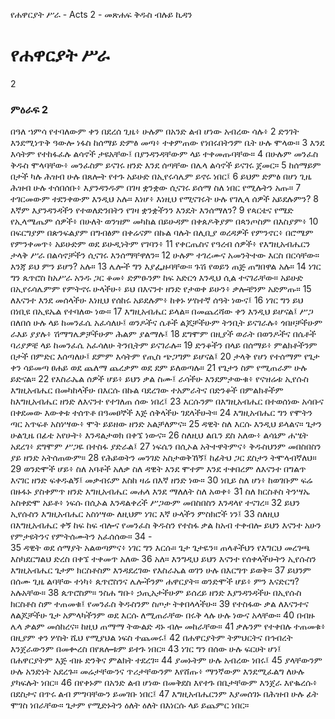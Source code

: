 ﻿
የሐዋርያት ሥራ - Acts 2 - መጽሐፍ ቅዱስ ብሉይ ኪዳን
# የሐዋርያት ሥራ
2
### ምዕራፍ 2
 በዓለ ኀምሳ የተባለውም ቀን በደረሰ ጊዜ፥ ሁሉም በአንድ ልብ ሆነው አብረው ሳሉ፥
2  ድንገት እንደሚነጥቅ ዓውሎ ነፋስ ከሰማይ ድምፅ መጣ፥ ተቀምጠው የነበሩበትንም ቤት ሁሉ ሞላው።
3  እንደ እሳትም የተከፋፈሉ ልሳኖች ታዩአቸው፤ በያንዳንዳቸውም ላይ ተቀመጡባቸው።
4  በሁሉም መንፈስ ቅዱስ ሞላባቸው፥ መንፈስም ይናገሩ ዘንድ እንደ ሰጣቸው በሌላ ልሳኖች ይናገሩ ጀመር።
5  ከሰማይም በታች ካሉ ሕዝብ ሁሉ በጸሎት የተጉ አይሁድ በኢየሩሳሌም ይኖሩ ነበር፤
6  ይህም ድምፅ በሆነ ጊዜ ሕዝብ ሁሉ ተሰበሰቡ፥ እያንዳንዱም በገዛ ቋንቋው ሲናገሩ ይሰማ ስለ ነበር የሚሉትን አጡ።
7  ተገርመውም ተደንቀውም እንዲህ አሉ። እነሆ፥ እነዚህ የሚናገሩት ሁሉ የገሊላ ሰዎች አይደሉምን?
8  እኛም እያንዳንዳችን የተወለድንበትን የገዛ ቋንቋችንን እንዴት እንሰማለን?
9  የጳርቴና የሜድ የኢላሜጤም ሰዎች፥ በሁለት ወንዝም መካከል በይሁዳም በቀጰዶቅያም በጳንጦስም በእስያም፥
10  በፍርግያም በጵንፍልያም በግብፅም በቀሬናም በኩል ባሉት በሊቢያ ወረዳዎች የምንኖር፥ በሮሜም የምንቀመጥ፥ አይሁድም ወደ ይሁዲነትም የገባን፥
11  የቀርጤስና የዓረብ ሰዎች፥ የእግዚአብሔርን ታላቅ ሥራ በልሳኖቻችን ሲናገሩ እንሰማቸዋለን።
12  ሁሉም ተገረሙና አመንትተው እርስ በርሳቸው። እንጃ ይህ ምን ይሆን? አሉ።
13  ሌሎች ግን እያፌዙባቸው። ጉሽ የወይን ጠጅ ጠግበዋል አሉ።
14  ነገር ግን ጴጥሮስ ከአሥራ አንዱ ጋር ቆመ፥ ድምፁንም ከፍ አድርጎ እንዲህ ሲል ተናገራቸው። አይሁድ በኢየሩሳሌምም የምትኖሩ ሁላችሁ፥ ይህ በእናንተ ዘንድ የታወቀ ይሁን፥ ቃሎቼንም አድምጡ።
15  ለእናንተ እንደ መሰላችሁ እነዚህ የሰከሩ አይደሉም፥ ከቀኑ ሦስተኛ ሰዓት ነውና፤
16  ነገር ግን ይህ በነቢዩ በኢዩኤል የተባለው ነው።
17  እግዚአብሔር ይላል። በመጨረሻው ቀን እንዲህ ይሆናል፤ ሥጋ በለበሰ ሁሉ ላይ ከመንፈሴ አፈሳለሁ፤ ወንዶችና ሴቶች ልጆቻችሁም ትንቢት ይናገራሉ፥ ጎበዞቻችሁም ራእይ ያያሉ፥ ሽማግሌዎቻችሁም ሕልም ያልማሉ፤
18  ደግሞም በዚያች ወራት በወንዶችና በሴቶች ባሪያዎቼ ላይ ከመንፈሴ አፈሳለሁ ትንቢትም ይናገራሉ።
19  ድንቆችን በላይ በሰማይ፥ ምልክቶችንም በታች በምድር እሰጣለሁ፤ ደምም እሳትም የጢስ ጭጋግም ይሆናል፤
20  ታላቅ የሆነ የተሰማም የጌታ ቀን ሳይመጣ ፀሐይ ወደ ጨለማ ጨረቃም ወደ ደም ይለወጣሉ።
21  የጌታን ስም የሚጠራም ሁሉ ይድናል።
22  የእስራኤል ሰዎች ሆይ፥ ይህን ቃል ስሙ፤ ራሳችሁ እንደምታውቁ፥ የናዝሬቱ ኢየሱስ እግዚአብሔር በመካከላችሁ በእርሱ በኩል ባደረገው ተአምራትና በድንቆች በምልክቶችም ከእግዚአብሔር ዘንድ ለእናንተ የተገለጠ ሰው ነበረ፤
23  እርሱንም በእግዚአብሔር በተወሰነው አሳቡና በቀደመው እውቀቱ ተሰጥቶ በዓመፀኞች እጅ ሰቅላችሁ ገደላችሁት።
24  እግዚአብሔር ግን የሞትን ጣር አጥፍቶ አስነሣው፥ ሞት ይይዘው ዘንድ አልቻለምና።
25  ዳዊት ስለ እርሱ እንዲህ ይላልና። ጌታን ሁልጊዜ በፊቴ አየሁት፥ እንዳልታወክ በቀኜ ነውና።
26  ስለዚህ ልቤን ደስ አለው፥ ልሳኔም ሐሤት አደረገ፥ ደግሞም ሥጋዬ በተስፋ ያድራል፤
27  ነፍሴን በሲኦል አትተዋትምና፥ ቅዱስህንም መበስበስን ያይ ዘንድ አትሰጠውም።
28  የሕይወትን መንገድ አስታወቅኸኝ፤ ከፊትህ ጋር ደስታን ትሞላብኛለህ።
29  ወንድሞች ሆይ፥ ስለ አባቶች አለቃ ስለ ዳዊት እንደ ሞተም እንደ ተቀበረም ለእናንተ በግልጥ እናገር ዘንድ ፍቀዱልኝ፤ መቃብሩም እስከ ዛሬ በእኛ ዘንድ ነው።
30  ነቢይ ስለ ሆነ፥ ከወገቡም ፍሬ በዙፋኑ ያስቀምጥ ዘንድ እግዚአብሔር መሐላ እንደ ማለለት ስለ አወቀ፥
31  ስለ ክርስቶስ ትንሣኤ አስቀድሞ አይቶ፥ ነፍሱ በሲኦል እንዳልቀረች ሥጋውም መበስበስን እንዳላየ ተናገረ።
32  ይህን ኢየሱስን እግዚአብሔር አስነሣው ለዚህም ነገር እኛ ሁላችን ምስክሮች ነን፤
33  ስለዚህ በእግዚአብሔር ቀኝ ከፍ ከፍ ብሎና የመንፈስ ቅዱስን የተስፋ ቃል ከአብ ተቀብሎ ይህን እናንተ አሁን የምታዩትንና የምትሰሙትን አፈሰሰው።
34 -  
35  ዳዊት ወደ ሰማያት አልወጣምና፥ ነገር ግን እርሱ። ጌታ ጌታዬን። ጠላቶችህን የእግርህ መረገጫ እስካደርግልህ ድረስ በቀኜ ተቀመጥ አለው
36  አለ። እንግዲህ ይህን እናንተ የሰቀላችሁትን ኢየሱስን እግዚአብሔር ጌታም ክርስቶስም እንዳደረገው የእስራኤል ወገን ሁሉ በእርግጥ ይወቅ።
37  ይህንም በሰሙ ጊዜ ልባቸው ተነካ፥ ጴጥሮስንና ሌሎችንም ሐዋርያት። ወንድሞች ሆይ፥ ምን እናድርግ? አሉአቸው።
38  ጴጥሮስም። ንስሐ ግቡ፥ ኃጢአታችሁም ይሰረይ ዘንድ እያንዳንዳችሁ በኢየሱስ ክርስቶስ ስም ተጠመቁ፤ የመንፈስ ቅዱስንም ስጦታ ትቀበላላችሁ።
39  የተስፋው ቃል ለእናንተና ለልጆቻችሁ ጌታ አምላካችንም ወደ እርሱ ለሚጠራቸው በሩቅ ላሉ ሁሉ ነውና አላቸው።
40  በብዙ ሌላ ቃልም መሰከረና። ከዚህ ጠማማ ትውልድ ዳኑ ብሎ መከራቸው።
41  ቃሉንም የተቀበሉ ተጠመቁ፥ በዚያም ቀን ሦስት ሺህ የሚያህል ነፍስ ተጨመሩ፤
42  በሐዋርያትም ትምህርትና በኅብረት እንጀራውንም በመቍረስ በየጸሎቱም ይተጉ ነበር።
43  ነገር ግን በሰው ሁሉ ፍርሀት ሆነ፤ በሐዋርያትም እጅ ብዙ ድንቅና ምልክት ተደረገ።
44  ያመኑትም ሁሉ አብረው ነበሩ፤
45  ያላቸውንም ሁሉ አንድነት አደረጉ። መሬታቸውንና ጥሪታቸውንም እየሸጡ፥ ማንኛውም እንደሚፈልግ ለሁሉ ያካፍሉት ነበር።
46  በየቀኑም በአንድ ልብ ሆነው በመቅደስ እየተጉ በቤታቸውም እንጀራ እየቈረሱ፥ በደስታና በጥሩ ልብ ምግባቸውን ይመገቡ ነበር፤
47  እግዚአብሔርንም እያመሰገኑ በሕዝብ ሁሉ ፊት ሞገስ ነበራቸው። ጌታም የሚድኑትን ዕለት ዕለት በእነርሱ ላይ ይጨምር ነበር። 
